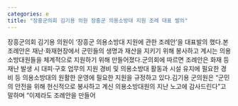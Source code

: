 ```yaml
---
categories: e
title: "장흥군의회 김기용 의원 장흥군 의용소방대 지원 조례 대표 발의"
---
```

장흥군의회 김기용 의원이 ‘장흥군 의용소방대 지원에 관한 조례안’을 대표발의 했다.본 조례안은 재난·화재현장에서 군민들의 생명과 재산을 지키기 위해 봉사하고 계시는 의용소방대원들을 체계적으로 지원하기 위해 만들어졌다.군의회에 따르면 조례안은 화재 등 재난 발생 시 대피·구호 업무의 지원 경비 및 의용소방대 활동과 시설 유지에 필요한 경비 등 의용소방대의 원활한 운영에 필요한 지원을 규정하고 있다.김기용 군의원은 “군민의 안전을 위해 헌신적으로 봉사하고 계신 의용소방대원의 지난 노고에 감사드린다”고 말하며 “이제라도 조례안을 만들어